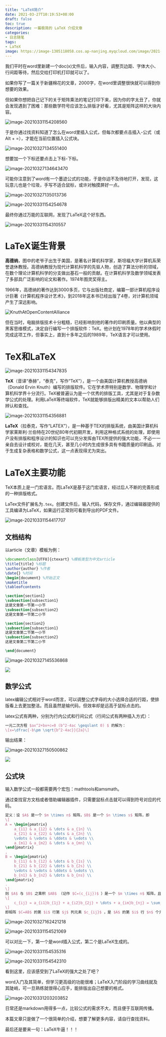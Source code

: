```yaml
---
title: "LaTeX简介"
date: 2021-03-27T10:19:53+08:00
draft: false
toc: true
description: 一篇极简的 LaTeX 介绍文章
categories:
- 日志随笔
tags:
- LaTeX
image: https://image-1305118058.cos.ap-nanjing.myqcloud.com/image/2021-03-27.jpg
---
```




我们平时在word里新建一个doc(x)文件后，输入内容，调整页边距、字体大小、行间距等待，然后交给打印机打印就可以了。

如果你写了一篇关于新疆棉花的文章，2000字，在word里调整很快就可以得到你想要的效果。

但如果你想把自己记下的关于矩阵乘法的笔记打印下来，因为你的字太丑了，你就会发现遇到了困难：那些数学符号应该怎么排版才好看，尤其是矩阵这样的大块内容。

![image-20210331154208560](https://image-1305118058.cos.ap-nanjing.myqcloud.com/image/image-20210331154208560.png)

于是你通过找资料知道了怎么在word里插入公式，但每次都要点击插入-公式（或 Alt + =），才能在当前位置插入公式块。

![image-20210327134551400](https://image-1305118058.cos.ap-nanjing.myqcloud.com/image/image-20210327134551400.png)

想要加一个下标还要点击上下标-下标。

![image-20210327134643470](https://image-1305118058.cos.ap-nanjing.myqcloud.com/image/image-20210327134643470.png)

可能你注意到了word有一个墨迹公式的功能，于是你迫不及待地打开，发现，这玩意儿也是个垃圾，手写不适合鼠标，或许对触摸屏好一点。

![image-20210327135013736](https://image-1305118058.cos.ap-nanjing.myqcloud.com/image/image-20210327135013736.png)

![image-20210331154254678](https://image-1305118058.cos.ap-nanjing.myqcloud.com/image/image-20210331154254678.png)

最终你通过万能的互联网，发现了LaTeX这个好东西。

![image-20210331154310557](https://image-1305118058.cos.ap-nanjing.myqcloud.com/image/image-20210331154310557.png)

# LaTeX诞生背景

**高德纳**，图中的老爷子出生于美国，是著名计算机科学家，斯坦福大学计算机系荣誉退休教授。高德纳教授为现代计算机科学的先驱人物，创造了算法分析的领域，在数个理论计算机科学的分支做出基石一般的贡献。在计算机科学及数学领域发表了多部具广泛影响的论文和著作。1974年图灵奖得主。

1966年，高德纳的著作达到3000多页，它与出版社商定，编纂一部计算机程序设计巨著《计算机程序设计艺术》，到2018年这本书已经出版了4卷，对计算机领域产生了深远影响。

![KnuthAtOpenContentAlliance](https://image-1305118058.cos.ap-nanjing.myqcloud.com/image/KnuthAtOpenContentAlliance.jpg)

但在当时，电脑排版技术十分粗糙，已经影响到他的著作的印刷质量。他以典型的黑客思维模式，决定自行编写一个排版软件：TeX。他计划在1978年的学术休假时完成这项工作，但事实上，直到十多年之后的1989年，TeX语言才可以使用。

# TeX和LaTeX

![image-20210331154347835](https://image-1305118058.cos.ap-nanjing.myqcloud.com/image/image-20210331154347835.png)

**TeX**（音译“泰赫”，“泰克”，写作“TeX”），是一个由美国计算机教授高德纳（Donald Ervin Knuth）编写的排版软件。它在学术界特别是数学、物理学和计算机科学界十分流行。TeX被普遍认为是一个优秀的排版工具，尤其是对于复杂数学公式的处理。利用LaTeX等终端软件，TeX就能够排版出精美的文本以帮助人们辨认和查找。

![image-20210331154356881](https://image-1305118058.cos.ap-nanjing.myqcloud.com/image/image-20210331154356881.png)

**LaTeX**（拉泰克，写作“LATEX”），是一种基于TEX的排版系统，由美国计算机科学家莱斯利·兰伯特在20世纪80年代初期开发，利用这种格式系统的处理，即使用户没有排版和程序设计的知识也可以充分发挥由TEX所提供的强大功能，不必一一亲自去设计或校对，能在几天，甚至几小时内生成很多具有书籍质量的印刷品。对于生成复杂表格和数学公式，这一点表现得尤为突出。

# LaTeX主要功能

TeX本质上是一门宏语言。而LaTeX是基于这门宏语言，经过后人不断的完善形成的一种排版格式。

LaTex文件扩展名为`.tex`。创建文件后，输入代码，保存文件，通过编辑器提供的工具编译为LaTeX，如果运行正常则可看到导出的PDF文件。

![image-20210331154417707](https://image-1305118058.cos.ap-nanjing.myqcloud.com/image/image-20210331154417707.png)

## 文档结构

以article（文章）模板为例：

```latex
\documentclass[UTF8]{ctexart} %模板类型为中文article
\title{title} %标题
\author{author} %作者
\date{} %时间
\begin{document} %开始正文
\maketitle
\tableofcontents

\section{section1}
\subsection{subsection1}
这是文章第一节第一小节
\subsection{subsection2}
这是文章第一节第二小节

\section{section2}
\subsection{subsection1}
这是文章第二节第一小节
\subsection{subsection2}
这是文章第二节第二小节

\end{document}
```

![image-20210327145536868](https://image-1305118058.cos.ap-nanjing.myqcloud.com/image/image-20210327145536868.png)

![](https://image-1305118058.cos.ap-nanjing.myqcloud.com/image/image-20210331154443723.png)

## 数学公式

latex编辑公式相对于word而言，可以调整公式字母的大小选择合适的行距，使排版看上去更加整洁。而且虽然是输代码，但效率却是远高于鼠标点击的。

latex公式有两种，分别为行内公式和行间公式（行间公式有两种插入方式）：

```latex
一元二次方程 $ax^2+bx+c=0 (b^2-4ac \geqslant 0) $ 的解为：
\[x=\dfrac{-b\pm \sqrt{b^2-4ac}}{2a}\] 
```

输出结果：

![image-20210327150500862](https://image-1305118058.cos.ap-nanjing.myqcloud.com/image/image-20210327150500862.png)

![](https://image-1305118058.cos.ap-nanjing.myqcloud.com/image/image-20210331154443723.png)

## 公式块

输入数学公式一般都需要两个宏包：mathtools和amsmath。

通过查找官方文档或者借助编辑器插件，只需要鼠标点击就可以得到符号对应的代码。

```latex
定义：设 $A$ 是一个 $m \times n$ 矩阵，$B$ 是一个 $n \times s$ 矩阵，即
\[
A = \begin{pmatrix}
    a_{11} & a_{12} & \dots & a_{1n} \\
    a_{21} & a_{22} & \dots & a_{2n} \\
    \vdots & \vdots & \ddots & \vdots \\
    a_{m1} & a_{m2} & \dots & a_{mn} \\
\end{pmatrix}
,
B = \begin{pmatrix}
    b_{11} & b_{12} & \dots & b_{1s} \\
    b_{21} & b_{22} & \dots & b_{2s} \\
    \vdots & \vdots & \ddots & \vdots \\
    b_{n1} & b_{n2} & \dots & b_{ns} \\
\end{pmatrix}
.
\]
则 $A$ 与 $B$ 之乘积 $AB$ （记作 $C=(c_{ij})$ ）是一个 $m \times n$ 矩阵，且
\[
    c_{ij} = a_{i1}b_{1j} + a_{i2}b_{2j} + \dots + a_{im}b_{nj} = \sum_{k = 1}^{n} a_{ik}b_{kj}
\]
即矩阵 $C=AB$ 的第 $i$ 行第 $j$ 列元素 $c_{ij}$ ，是 $A$ 的第 $i$ 行 $n$ 个元素与 $B$ 的第 $j$ 列相应的 $n$ 个元素分别相乘的乘积之和。
```

![image-20210327162421218](https://image-1305118058.cos.ap-nanjing.myqcloud.com/image/image-20210327162421218.png)

![image-20210331154521069](https://image-1305118058.cos.ap-nanjing.myqcloud.com/image/image-20210331154521069.png)

可以对比一下，第一个是word插入公式，第二个是LaTeX生成的。

![image-20210331154535316](https://image-1305118058.cos.ap-nanjing.myqcloud.com/image/image-20210331154535316.png)

![image-20210331154542310](https://image-1305118058.cos.ap-nanjing.myqcloud.com/image/image-20210331154542310.png)

看到这里，应该感受到了LaTeX的强大之处了吧？

word入门及其简单，但学习更高级的功能很难；LaTeX入门阶段的学习曲线就及其陡峭，可一旦熟练就很得心应手，能排版出自己想要的格式。

![image-20210331203203852](https://image-1305118058.cos.ap-nanjing.myqcloud.com/image/image-20210331203203852.png)

日常还是markdown用得多一点，比较公式的需求不大，而且便于互联网传播。

本篇文章只是做了一个很简单的介绍，想要了解更多内容，请自行查找资料。

最后还是要来一句：LaTeX牛逼！！！




